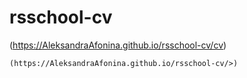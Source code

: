 # rsschool-cv

(<https://AleksandraAfonina.github.io/rsschool-cv/cv>)

    (https://AleksandraAfonina.github.io/rsschool-cv/>)
